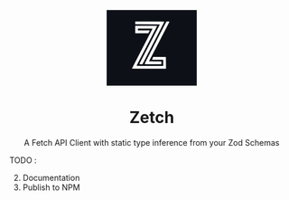 <p align="center">
  <img src="logo.svg" width="160px" align="center" alt="Zetch logo" />
  <h1 align="center">Zetch</h1>
  <p align="center">
    A Fetch API Client with static type inference from your Zod Schemas
  </p>
</p>


TODO :

2) Documentation
3) Publish to NPM
